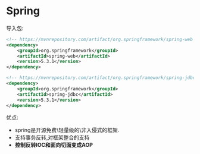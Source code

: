 # Spring

导入包:

```xml
<!-- https://mvnrepository.com/artifact/org.springframework/spring-web -->
<dependency>
    <groupId>org.springframework</groupId>
    <artifactId>spring-web</artifactId>
    <version>5.3.1</version>
</dependency>

<!-- https://mvnrepository.com/artifact/org.springframework/spring-jdbc -->
<dependency>
    <groupId>org.springframework</groupId>
    <artifactId>spring-jdbc</artifactId>
    <version>5.3.1</version>
</dependency>
```

优点:

- spring是开源免费\轻量级的\非入侵式的框架.
- 支持事务反转,对框架整合的支持
- **控制反转IOC和面向切面变成AOP**

